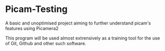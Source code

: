 # Picam-Testing
A basic and unoptimised project aiming to further understand picam's features using Picamera2 

This program will be used almost extrensively as a training tool for the use of Git, Github and other such software. 
